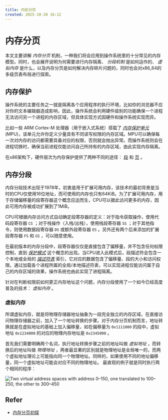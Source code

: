 ```yaml
---
title: 内存分页
created: 2025-10-20 16:12
---
```

<!-- markdownlint-disable MD025 -->

# 内存分页

本文主要讲解 *内存分页* 机制，一种我们将会应用到操作系统里的十分常见的内存模型。同时，也会展开说明为何需要进行内存隔离、 *分段机制* 是如何运作的、 *虚拟内存* 是什么，以及内存分页是如何解决内存碎片问题的，同时也会对x86_64的多级页表布局进行探索。

## 内存保护

操作系统的主要任务之一就是隔离各个应用程序的执行环境，比如你的浏览器不应对你的文本编辑器造成影响，因此，操作系统会利用硬件级别的功能确保一个进程无法访问另一个进程的内存区域，但具体实现方式因硬件和操作系统实现而异。

比如一些 ARM Cortex-M 处理器（用于嵌入式系统）搭载了 [*内存保护单元*](https://developer.arm.com/docs/ddi0337/e/memory-protection-unit/about-the-mpu) (MPU)，该单元允许你定义少量具有不同读写权限的内存区域。MPU可以确保每一次对内存的访问都需要具备对应的权限，否则就会抛出异常。而操作系统则会在进程切换时，确保当前进程仅能访问自己所持有的内存区域，由此实现内存隔离。

在x86架构下，硬件层次为内存保护提供了两种不同的途径： [段](https://en.wikipedia.org/wiki/X86_memory_segmentation) 和 [页](https://en.wikipedia.org/wiki/Virtual_memory#Paged_virtual_memory) 。

## 内存分段

内存分段技术出现于1978年，初衷是用于扩展可用内存，该技术的最初背景是当时的CPU仅使用16位地址，而可使用的内存也只有64KiB。为了扩展可用内存，用于存储偏移量的段寄存器这个概念应运而生，CPU可以据此访问更多的内存，因此可用内存被成功扩展到了1MiB。

CPU可根据内存访问方式自动确定段寄存器的定义：对于指令获取操作，使用代码段寄存器 `CS` ；对于栈操作（入栈/出栈），使用栈段寄存器 `SS` ；对于其他指令，则使用数据段寄存器 `DS` 或额外段寄存器 `ES` 。另外还有两个后来添加的扩展段寄存器 `FS` 和 `GS` ，可以随意使用。

在最初版本的内存分段中，段寄存器仅仅是直接包含了偏移量，并不包含任何权限控制，直到 [*保护模式*](https://en.wikipedia.org/wiki/X86_memory_segmentation#Protected_mode) 这个概念的出现。当CPU进入此模式后，段描述符会包含一个本地或全局的 [*描述符表*](https://en.wikipedia.org/wiki/Global_Descriptor_Table) 索引，它对应的数据包含了偏移量、段的大小和访问权限。通过加载各个进程所属的全局/本地描述符表，可以实现进程仅能访问属于自己的内存区域的效果，操作系统也由此实现了进程隔离。

针对在判断权限前如何更正内存地址这个问题，内存分段使用了一个如今已经高度普及的技术： *虚拟内存* 。

### 虚拟内存

所谓虚拟内存，就是将物理存储器地址抽象为一段完全独立的内存区域，在直接访问物理存储器之前，加入了一个地址转换的步骤。对于内存分页机制而言，地址转换就是在虚拟地址的基础上加入偏移量，如在偏移量为 `0x1111000` 的段中，虚拟地址 `0x1234000` 的对应的物理内存地址是 `0x2345000` 。

首先我们需要明确两个名词，执行地址转换步骤之前的地址叫做 *虚拟地址* ，而转换后的地址叫做 *物理地址* ，两者最显著的区别就是物理地址是全局唯一的，而两个虚拟地址理论上可能指向同一个物理地址。同样的，如果使用不同的地址偏移量，同一个虚拟地址可能会对应不同的物理地址。
最直观的例子就是同时执行两个相同的程序：

![Two virtual address spaces with address 0–150, one translated to 100–250, the other to 300–450](https://os.phil-opp.com/zh-CN/paging-introduction/segmentation-same-program-twice.svg)

## Refer

- [内存分页初探](https://os.phil-opp.com/zh-CN/paging-introduction/)
